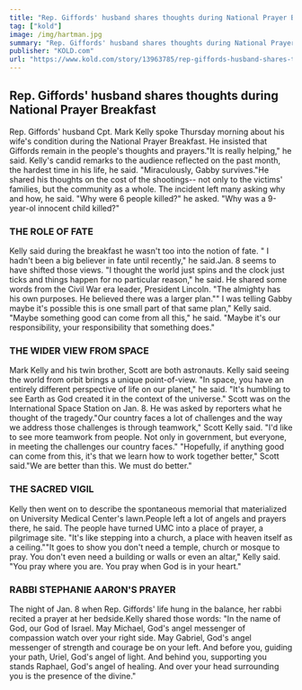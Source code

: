 ```yaml
---
title: "Rep. Giffords' husband shares thoughts during National Prayer Breakfast"
tag: ["kold"]
image: /img/hartman.jpg
summary: "Rep. Giffords' husband shares thoughts during National Prayer Breakfast"
publisher: "KOLD.com"
url: "https://www.kold.com/story/13963785/rep-giffords-husband-shares-thoughts-during-national-prayer-breakfast/"
---
```


## Rep. Giffords' husband shares thoughts during National Prayer Breakfast

Rep. Giffords' husband Cpt. Mark Kelly spoke Thursday morning about his wife's condition during the National Prayer Breakfast. He insisted that Giffords remain in the people's thoughts and prayers."It is really helping," he said. Kelly's candid remarks to the audience reflected on the past month, the hardest time in his life, he said. "Miraculously, Gabby survives."He shared his thoughts on the cost of the shootings-- not only to the victims' families, but the community as a whole. The incident left many asking why and how, he said. "Why were 6 people killed?" he asked. "Why was a 9-year-ol innocent child killed?"

### THE ROLE OF FATE

Kelly said during the breakfast he wasn't too into the notion of fate. " I hadn't been a big believer in fate until recently," he said.Jan. 8 seems to have shifted those views. "I thought the world just spins and the clock just ticks and things happen for no particular reason," he said. He shared some words from the Civil War era leader, President Lincoln. "The almighty has his own purposes. He believed there was a larger plan."" I was telling Gabby maybe it's possible this is one small part of that same plan," Kelly said. "Maybe something good can come from all this," he said. "Maybe it's our responsibility, your responsibility that something does."

### THE WIDER VIEW FROM SPACE

Mark Kelly and his twin brother, Scott are both astronauts. Kelly said seeing the world from orbit brings a unique point-of-view. "In space, you have an entirely different perspective of life on our planet," he said. "It's humbling to see Earth as God created it in the context of the universe." Scott was on the International Space Station on Jan. 8. He was asked by reporters what he thought of the tragedy."Our country faces a lot of challenges and the way we address those challenges is through teamwork," Scott Kelly said. "I'd like to see more teamwork from people. Not only in government, but everyone, in meeting the challenges our country faces." "Hopefully, if anything good can come from this, it's that we learn how to work together better," Scott said."We are better than this. We must do better."

### THE SACRED VIGIL

Kelly then went on to describe the spontaneous memorial that materialized on University Medical Center's lawn.People left a lot of angels and prayers there, he said. The people have turned UMC into a place of prayer, a pilgrimage site. "It's like stepping into a church, a place with heaven itself as a ceiling.""It goes to show you don't need a temple, church or mosque to pray. You don't even need a building or walls or even an altar," Kelly said. "You pray where you are. You pray when God is in your heart."

### RABBI STEPHANIE AARON'S PRAYER

The night of Jan. 8 when Rep. Giffords' life hung in the balance, her rabbi recited a prayer at her bedside.Kelly shared those words:
"In the name of God, our God of Israel. May Michael, God's angel messenger of compassion watch over your right side. May Gabriel, God's angel messenger of strength and courage be on your left. And before you, guiding your path, Uriel, God's angel of light. And behind you, supporting you stands Raphael, God's angel of healing. And over your head surrounding you is the presence of the divine."
